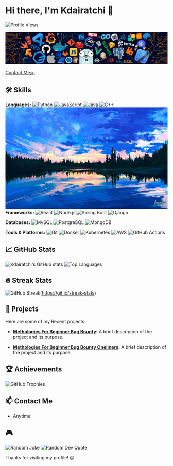 # Hi there, I'm Kdairatchi 👋

![Profile Views](https://komarev.com/ghpvc/?username=kdairatchi&color=blueviolet)

![Typing SVG](https://github.com/divyansh956/divyansh956/blob/main/img/github.png)

[Contact Me🄧](https://x.com/@_N0T4H4CK3R)

## 🛠️ Skills
**Languages:**
![Python](https://img.shields.io/badge/Python-3776AB?style=for-the-badge&logo=python&logoColor=white)
![JavaScript](https://img.shields.io/badge/JavaScript-F7DF1E?style=for-the-badge&logo=javascript&logoColor=black)
![Java](https://img.shields.io/badge/Java-007396?style=for-the-badge&logo=java&logoColor=white)
![C++](https://img.shields.io/badge/C++-00599C?style=for-the-badge&logo=cplusplus&logoColor=white)
![Typing SVG](https://raw.githubusercontent.com/DenverCoder1/minimalistic-wallpaper-collection/main/images/alena-aenami-around-us.jpg)
**Frameworks:**
![React](https://img.shields.io/badge/React-20232A?style=for-the-badge&logo=react&logoColor=61DAFB)
![Node.js](https://img.shields.io/badge/Node.js-339933?style=for-the-badge&logo=nodedotjs&logoColor=white)
![Spring Boot](https://img.shields.io/badge/Spring%20Boot-6DB33F?style=for-the-badge&logo=springboot&logoColor=white)
![Django](https://img.shields.io/badge/Django-092E20?style=for-the-badge&logo=django&logoColor=white)

**Databases:**
![MySQL](https://img.shields.io/badge/MySQL-4479A1?style=for-the-badge&logo=mysql&logoColor=white)
![PostgreSQL](https://img.shields.io/badge/PostgreSQL-336791?style=for-the-badge&logo=postgresql&logoColor=white)
![MongoDB](https://img.shields.io/badge/MongoDB-47A248?style=for-the-badge&logo=mongodb&logoColor=white)

**Tools & Platforms:**
![Git](https://img.shields.io/badge/Git-F05032?style=for-the-badge&logo=git&logoColor=white)
![Docker](https://img.shields.io/badge/Docker-2496ED?style=for-the-badge&logo=docker&logoColor=white)
![Kubernetes](https://img.shields.io/badge/Kubernetes-326CE5?style=for-the-badge&logo=kubernetes&logoColor=white)
![AWS](https://img.shields.io/badge/AWS-232F3E?style=for-the-badge&logo=amazonaws&logoColor=white)
![GitHub Actions](https://img.shields.io/badge/GitHub%20Actions-2088FF?style=for-the-badge&logo=githubactions&logoColor=white)

## 📈 GitHub Stats
![Kdairatchi's GitHub stats](https://github-readme-stats.vercel.app/api?username=kdairatchi&show_icons=true&theme=radical)
![Top Languages](https://github-readme-stats.vercel.app/api/top-langs/?username=kdairatchi&layout=compact&theme=radical)

## 🔥 Streak Stats
![GitHub Streak](https://streak-stats.demolab.com/?user=kdairatchi)(https://git.io/streak-stats)

## 🚀 Projects
Here are some of my Recent projects:
- **[Methologies For Beginner Bug Bounty](https://kdairatchi.github.io):** A brief description of the project and its purpose.

- **[Methologies For Beginner Bug Bounty Oneliners](https://github.com/kdairatchi/MyBountyOnelines):** A brief description of the project and its purpose.
## 🏆 Achievements
![GitHub Trophies](https://github-profile-trophy.vercel.app/?username=kdairatchi&theme=radical)

## 📫 Contact Me
- Anytime
## 🎮 
![Random Joke](https://readme-jokes.vercel.app/api)
![Random Dev Quote](https://quotes-github-readme.vercel.app/api?type=horizontal&theme=radical)


Thanks for visiting my profile! 😊

<!--
**kdairatchi/kdairatchi** is a ✨ _special_ ✨ repository because its `README.md` (this file) appears on your GitHub profile.

Here are some ideas to get you started:

- 🔭 I’m currently working on ...
- 🌱 I’m currently learning ...
- 👯 I’m looking to collaborate on ...
- 🤔 I’m looking for help with ...
- 💬 Ask me about ...
- 📫 How to reach me: ...
- 😄 Pronouns: ...
- ⚡ Fun fact: ...
-->
